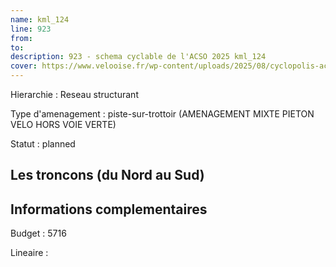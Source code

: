```yaml
---
name: kml_124 
line: 923
from: 
to:  
description: 923 - schema cyclable de l'ACSO 2025 kml_124 
cover: https://www.velooise.fr/wp-content/uploads/2025/08/cyclopolis-acso-923.jpg
---
```

Hierarchie : Reseau structurant

Type d'amenagement : piste-sur-trottoir (AMENAGEMENT MIXTE PIETON VELO HORS VOIE VERTE)

Statut : planned

## Les troncons (du Nord au Sud)

## Informations complementaires

Budget  : 5716 

Lineaire :


